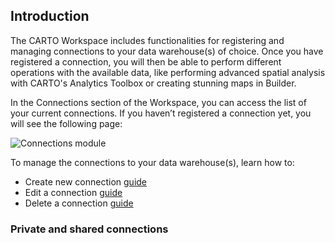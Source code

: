 ## Introduction

The CARTO Workspace includes functionalities for registering and managing connections to your data warehouse(s) of choice. Once you have registered a connection, you will then be able to perform different operations with the available data, like performing advanced spatial analysis with CARTO's Analytics Toolbox or creating stunning maps in Builder.

In the Connections section of the Workspace, you can access the list of your current connections. If you haven’t registered a connection yet, you will see the following page:

![Connections module](/img/cloud-native-workspace/connections/the_connections_cartodw.png)

To manage the connections to your data warehouse(s), learn how to:

- Create new connection [guide](../../connections/creating-a-connection)
- Edit a connection [guide](../../connections/editing-a-connection)
- Delete a connection [guide](../../connections/deleting-a-connection)

### Private and shared connections